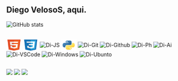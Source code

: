 ## Diego VelosoS, aqui.

![GitHub stats](https://github-readme-stats.vercel.app/api?username=anuraghazra&show_icons=true&theme=transparent)

<div style="display: inline_block"><br>
  <img align="center" alt="Di-HTML" height="30" width="40" src="https://raw.githubusercontent.com/devicons/devicon/master/icons/html5/html5-original.svg">
  <img align="center" alt="Di-CSS" height="30" width="40" src="https://raw.githubusercontent.com/devicons/devicon/master/icons/css3/css3-original.svg">
  <img align="center" alt="Di-JS" height="30" width="40" src="https://cdn.jsdelivr.net/gh/devicons/devicon/icons/javascript/javascript-original.svg">
  <img align="center" alt="Di-Python" height="30" width="40" src="https://raw.githubusercontent.com/devicons/devicon/master/icons/python/python-original.svg">
  <img align="center" alt="Di-Git" height="30" width="40" src="https://cdn.jsdelivr.net/gh/devicons/devicon/icons/git/git-original.svg">
  <img align="center" alt="Di-Github" height="30" width="40" src="https://cdn.jsdelivr.net/gh/devicons/devicon/icons/github/github-original.svg">
  <img align="center" alt="Di-Ph" height="30" width="40" src="https://cdn.jsdelivr.net/gh/devicons/devicon/icons/photoshop/photoshop-plain.svg">
  <img align="center" alt="Di-Ai" height="30" width="40" src="https://cdn.jsdelivr.net/gh/devicons/devicon/icons/illustrator/illustrator-plain.svg">
  <img align="center" alt="Di-VSCode" height="30" width="40" src="https://cdn.jsdelivr.net/gh/devicons/devicon/icons/vscode/vscode-original.svg">
  <img align="center" alt="Di-Windows" height="30" width="40" src="https://cdn.jsdelivr.net/gh/devicons/devicon/icons/windows8/windows8-original.svg">
  <img align="center" alt="Di-Ubunto" height="30" width="40" src="https://cdn.jsdelivr.net/gh/devicons/devicon/icons/ubuntu/ubuntu-plain.svg">
</div>

  ##
 
<div> 
  <a href="https://www.linkedin.com/in/diegovelosos/" target="_blank"><img src="https://img.shields.io/badge/-LinkedIn-%230077B5?style=for-the-badge&logo=linkedin&logoColor=white" target="_blank"></a> 
  <a href="https://www.instagram.com/diego.velosos" target="_blank"><img src="https://img.shields.io/badge/-Instagram-%23E4405F?style=for-the-badge&logo=instagram&logoColor=white" target="_blank"></a>
  <a href = "mailto:admdiegoveloso@gmail.com"><img src="https://img.shields.io/badge/-Gmail-%23333?style=for-the-badge&logo=gmail&logoColor=white" target="_blank"></a>
  
</div>
